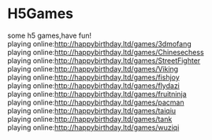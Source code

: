 # H5Games
some h5 games,have fun!    
playing online:http://happybirthday.ltd/games/3dmofang    
playing online:http://happybirthday.ltd/games/Chinesechess    
playing online:http://happybirthday.ltd/games/StreetFighter    
playing online:http://happybirthday.ltd/games/Viking    
playing online:http://happybirthday.ltd/games/fishjoy    
playing online:http://happybirthday.ltd/games/flydazi    
playing online:http://happybirthday.ltd/games/fruitninja    
playing online:http://happybirthday.ltd/games/pacman    
playing online:http://happybirthday.ltd/games/taiqiu    
playing online:http://happybirthday.ltd/games/tank    
playing online:http://happybirthday.ltd/games/wuziqi    
